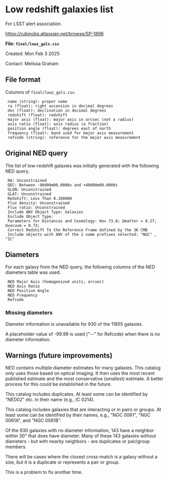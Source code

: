 # Low redshift galaxies list

For LSST alert association.

https://rubinobs.atlassian.net/browse/SP-1896

**File: `final/lowz_gals.csv`**

Created: Mon Feb 3 2025

Contact: Melissa Graham


## File format

Columns of `final/lowz_gals.csv`.

```
 name (string): proper name
 ra (float): right ascension in decimal degrees
 dec (float): declination in decimal degrees
 redshift (float): redshift
 major axis (float): major axis in arcsec (not a radius)
 axis ratio (float): axis radius (a fraction)
 position angle (float): degrees east of north
 frequency (float): band used for major axis measurement
 refcode (string): reference for the major axis measurement
```

## Original NED query

The list of low-redshift galaxies was initially generated with the following NED query.

```
 RA: Unconstrained
 DEC: Between -90d00m00.0000s and +40d00m00.0000s
 GLON: Unconstrained
 GLAT: Unconstrained
 Redshift: Less Than 0.100000
 Flux density: Unconstrained
 Flux ratio: Unconstrained
 Include ANY Object Type: Galaxies
 Exclude Object Type:
 Parameters for Distances and Cosmology: Ho= 73.0; Ωmatter = 0.27; Ωvacuum = 0.73;
 Correct Redshift To the Reference Frame defined by the 3K CMB
 Include objects with ANY of the 2 name prefixes selected: "NGC" , "IC"
```

## Diameters

For each galaxy from the NED query, the following columns of the NED diameters table was used.

```
 NED Major Axis (homogenized units, arcsec)
 NED Axis Ratio
 NED Position Angle
 NED Frequency
 Refcode
```

### Missing diameters

Diameter information is unavailable for 930 of the 11855 galaxies.

A placeholder value of -99.99 is used ("--" for Refcode) when there is no diameter information.

## Warnings (future improvements)

NED contains multiple diameter estimates for many galaxies.
This catalog only uses those based on optical imaging.
It then uses the most recent published estimate and the most conservative (smallest) estimate.
A better process for this could be established in the future.

This catalog includes duplicates.
At least some can be identified by "NED02" etc. in their name (e.g., IC 0214).

This catalog includes galaxies that are interacting or in pairs or groups.
At least some can be identified by their names, e.g., "NGC 0061", "NGC 0061A", and "NGC 0061B".

Of the 930 galaxies with no diameter information, 143 have a neighbor within 30" that does have diameter.
Many of these 143 galaxies without diameters - but with nearby neighbors - are duplicates or pair/group members.

There will be cases where the closest cross-match is a galaxy without a size,
but it is a duplicate or represents a pair or group.

This is a problem to fix another time.